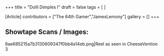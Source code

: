 +++
title = "Dolli Dimples I"
draft = false
tags = [ ]

[Article]
contributors = ["The 64th Gamer","JamesLemony"]
gallery = []
+++
## Showtape Scans / Images: ## 
<gallery>
6ae685215a7b3130609347f0bb4a14eb.png|Reel as seen in CheeseVention 3
</gallery>